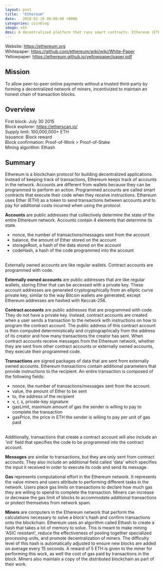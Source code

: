 ```yaml
---
layout: post
title:  "Ethereum"
date:   2018-01-18 00:00:00 +0000
categories: coinblog
image: eth
desc: A decentralized platform that runs smart contracts. Ethereum (ETH).
---
```

Website: <a href="https://ethereum.org">https://ethereum.org</a><br>
Whitepaper: <a href="https://github.com/ethereum/wiki/wiki/White-Paper">https://github.com/ethereum/wiki/wiki/White-Paper</a><br>
Yellowpaper: <a href="https://ethereum.github.io/yellowpaper/paper.pdf">https://ethereum.github.io/yellowpaper/paper.pdf</a>

<h2>Mission</h2>
To allow peer-to-peer online payments without a trusted third-party by forming a decentralized network of miners, incentivized to maintain an honest chain of transaction blocks.

<h2>Overview</h2>
First block: July 30 2015<br>
Block explorer: <a href="https://etherscan.io/">https://etherscan.io/</a><br>
Supply limit: 100,000,000+ ETH<br>
Issuance: Block reward<br>
Block confirmation: Proof-of-Work > Proof-of-Stake<br>
Mining algorithm: Ethash<br>

<h2>Summary</h2>

Ethereum is a blockchain protocol for building decentralized applications. Instead of keeping track of transactions, Ethereum keeps track of accounts in the network. Accounts are different from wallets because they can be programmed to perform an action. Programmed accounts are called smart contracts that execute their code when they receive instructions. Ethereum uses Ether (ETH) as a token to send transactions between accounts and to pay for additional costs incurred when using the protocol. 

<b>Accounts</b> are public addresses that collectively determine the state of the entire Ethereum network. Accounts contain 4 elements that determine its state.<br>
<ul><li>nonce, the number of transactions/messages sent from the account</li><li>balance, the amount of Ether stored on the account</li><li>storageRoot, a hash of the data stored on the account</li><li>codeHash, a hash of the code programmed into the account</li></ul><br>
Externally owned accounts are like regular wallets. Contract accounts are programmed with code.

<b>Externally owned accounts</b> are public addresses that are like regular wallets, storing Ether that can be accessed with a private key. These account addresses are generated cryptographically from an elliptic curve private key, similar to the way Bitcoin wallets are generated, except Ethereum addresses are hashed with Keccak-256.

<b>Contract accounts</b> are public addresses that are programmed with code. They do not have a private key. Instead, contract accounts are created when a user sends a transaction to the network with instructions on how to program the contract account. The public address of this contract account is then computed deterministically and cryptographically from the address of its creator and how many transactions the creator has sent. When contract accounts receive messages from the Ethereum network, whether they are sent from other contract accounts or externally owned accounts, they execute their programmed code.

<b>Transactions</b> are signed packages of data that are sent from externally owned accounts. Ethereum transactions contain additional parameters that provide instructions to the recipient. An entire transaction is composed of the following fields:<br>
<ul><li>nonce, the number of transactions/messages sent from the account.</li><li>value, the amount of Ether to be sent</li><li>to, the address of the recipient</li><li>v, r, s, private-key signature</li><li>gasLimit, maximum amount of gas the sender is willing to pay to complete the transaction</li><li>gasPrice, the price in ETH the sender is willing to pay per unit of gas paid</li></ul><br>
Additionally, transactions that create a contract account will also include an 'init' field that specifies the code to be programmed into the contract account.

<b>Messages</b> are similar to transactions, but they are only sent from contract accounts. They also include an additional field called 'data' which specifies the input it received in order to execute its code and send its message.

<b>Gas</b> represents computational effort in the Ethereum network. It represents the value miners and users attribute to performing different tasks in the network. Users place gas limits on transactions to declare how much gas they are willing to spend to complete the transaction. Miners can increase or decrease the gas limit of blocks to accommodate additional transactions or protect themselves from network spam.

<b>Miners</b> are computers in the Ethereum network that perform the calculations necessary to solve a block's hash and confirm transactions onto the blockchain. Ethereum uses an algorithm called Ethash to create a hash that takes a lot of memory to solve. This is meant to make mining 'ASIC resistant', reduce the effectiveness of pooling together specialized processing units, and promote decentralization of miners. The difficulty level of this hash is automatically adjusted to ensure new blocks are added on average every 15 seconds. A reward of 5 ETH is given to the miner for performing this work, as well the cost of gas paid by transactions in the block. Miners also maintain a copy of the distributed blockchain as part of their work.